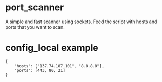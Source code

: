 # port_scanner
A simple and fast scanner using sockets. Feed the script with hosts and ports that you want to scan. 

# config_local example 
```
{
	"hosts": ["137.74.187.101", "8.8.8.8"],
	"ports": [443, 80, 21]
}
```
